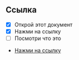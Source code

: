 ## Ссылка

 - [x] Открой этот документ
 - [x] Нажми на ссылку
 - [ ] Посмотри что это
 - [Нажми на ссылку](https://www.youtube.com/watch?v=dQw4w9WgXcQ)
